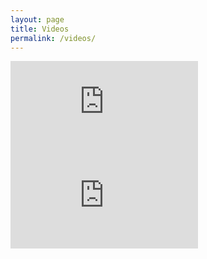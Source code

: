 ```yaml
---
layout: page
title: Videos
permalink: /videos/
---
```


<iframe class="youtube" src="https://www.youtube.com/embed/QjVKSPx7QIQ" frameborder="0" allowfullscreen></iframe>

<iframe class="youtube" src="https://www.youtube.com/embed/N74pCfwRKWA" frameborder="0" allowfullscreen></iframe>
